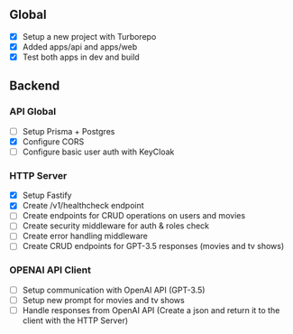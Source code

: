 
## Global

- [x] Setup a new project with Turborepo
- [x] Added apps/api and apps/web
- [x] Test both apps in dev and build

## Backend

### API Global

- [ ] Setup Prisma + Postgres
- [x] Configure CORS
- [ ] Configure basic user auth with KeyCloak

### HTTP Server

- [x] Setup Fastify
- [x] Create /v1/healthcheck endpoint
- [ ] Create endpoints for CRUD operations on users and movies
- [ ] Create security middleware for auth & roles check
- [ ] Create error handling middleware
- [ ] Create CRUD endpoints for GPT-3.5 responses (movies and tv shows)

### OPENAI API Client

- [ ] Setup communication with OpenAI API (GPT-3.5)
- [ ] Setup new prompt for movies and tv shows
- [ ] Handle responses from OpenAI API (Create a json and return it to the client with the HTTP Server)